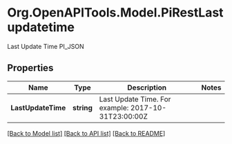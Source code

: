 # Org.OpenAPITools.Model.PiRestLastupdatetime
Last Update Time PI_JSON

## Properties

Name | Type | Description | Notes
------------ | ------------- | ------------- | -------------
**LastUpdateTime** | **string** | Last Update Time. For example: 2017-10-31T23:00:00Z | 

[[Back to Model list]](../README.md#documentation-for-models) [[Back to API list]](../README.md#documentation-for-api-endpoints) [[Back to README]](../README.md)

